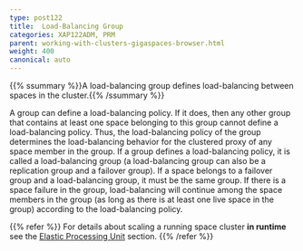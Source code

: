 ```yaml
---
type: post122
title:  Load-Balancing Group
categories: XAP122ADM, PRM
parent: working-with-clusters-gigaspaces-browser.html
weight: 400
canonical: auto
---
```


{{% ssummary %}}A load-balancing group defines load-balancing between spaces in the cluster.{{% /ssummary %}}


A group can define a load-balancing policy. If it does, then any other group that contains at least one space belonging to this group cannot define a load-balancing policy. Thus, the load-balancing policy of the group determines the load-balancing behavior for the clustered proxy of any space member in the group.
If a group defines a load-balancing policy, it is called a load-balancing group (a load-balancing group can also be a replication group and a failover group).
If a space belongs to a failover group and a load-balancing group, it must be the same group. If there is a space failure in the group, load-balancing will continue among the space members in the group (as long as there is at least one live space in the group) according to the load-balancing policy.

{{% refer %}}
For details about scaling a running space cluster **in runtime** see the [Elastic Processing Unit]({{%currentjavaurl%}}/elastic-processing-unit-overview.html) section.
{{% /refer %}}

